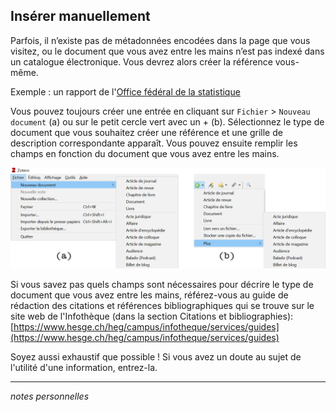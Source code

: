 ## Insérer manuellement

Parfois, il n’existe pas de métadonnées encodées dans la page que vous visitez, ou le document que vous avez entre les mains n’est pas indexé dans un catalogue électronique. Vous devrez alors créer la référence vous-même.

Exemple : un rapport de  l'[Office fédéral de la statistique](https://www.bfs.admin.ch/bfs/en/home/statistics/catalogues-databases/publications.assetdetail.3862240.html)

Vous pouvez toujours créer une entrée en cliquant sur `Fichier` > `Nouveau document` (a) ou sur le petit cercle vert avec un + (b). Sélectionnez le type de document que vous souhaitez créer une référence et une grille de description correspondante apparaît. Vous pouvez ensuite remplir les champs en fonction du document que vous avez entre les mains.   

![](img/collecter-manuellement.png)

Si vous savez pas quels champs sont nécessaires pour décrire le type de document que vous avez entre les mains, référez-vous au guide de rédaction des citations et références bibliographiques qui se trouve sur le site web de l'Infothèque (dans la section Citations et bibliographies): [https://www.hesge.ch/heg/campus/infotheque/services/guides](https://www.hesge.ch/heg/campus/infotheque/services/guides)

Soyez aussi exhaustif que possible ! Si vous avez un doute au sujet de l'utilité d'une information, entrez-la.

---
*notes personnelles*
